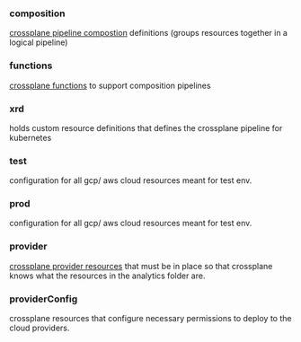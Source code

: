 ### composition 

[crossplane pipeline compostion](https://docs.crossplane.io/latest/composition/compositions/) definitions (groups resources together in a logical pipeline)

### functions

[crossplane functions](https://docs.crossplane.io/latest/packages/functions/) to support composition pipelines

### xrd 

holds custom resource definitions that defines the crossplane pipeline for kubernetes

### test 
configuration for all gcp/ aws cloud resources meant for test env.

### prod

configuration for all gcp/ aws cloud resources meant for test env.

### provider

[crossplane provider resources](https://docs.crossplane.io/latest/packages/providers/) that must be in place so that crossplane knows what the resources in the analytics folder are.

### providerConfig 

crossplane resources that configure necessary permissions to deploy to the cloud providers.
